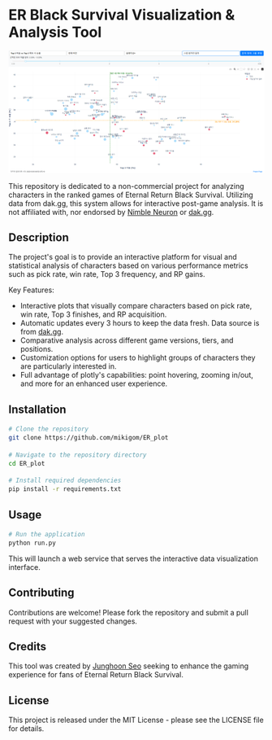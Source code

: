 # ER Black Survival Visualization & Analysis Tool

![Alt text](assets/image.png)

This repository is dedicated to a non-commercial project for analyzing characters in the ranked games of Eternal Return Black Survival. Utilizing data from dak.gg, this system allows for interactive post-game analysis. It is not affiliated with, nor endorsed by [Nimble Neuron](https://nimbleneuron.com/) or [dak.gg](https://dak.gg/).

## Description

The project's goal is to provide an interactive platform for visual and statistical analysis of characters based on various performance metrics such as pick rate, win rate, Top 3 frequency, and RP gains.

Key Features:

- Interactive plots that visually compare characters based on pick rate, win rate, Top 3 finishes, and RP acquisition.
- Automatic updates every 3 hours to keep the data fresh. Data source is from [dak.gg](https://dak.gg/er/statistics).
- Comparative analysis across different game versions, tiers, and positions.
- Customization options for users to highlight groups of characters they are particularly interested in.
- Full advantage of plotly's capabilities: point hovering, zooming in/out, and more for an enhanced user experience.

## Installation

```bash
# Clone the repository
git clone https://github.com/mikigom/ER_plot

# Navigate to the repository directory
cd ER_plot

# Install required dependencies
pip install -r requirements.txt
```

## Usage

```bash
# Run the application
python run.py
```

This will launch a web service that serves the interactive data visualization interface.

## Contributing

Contributions are welcome! Please fork the repository and submit a pull request with your suggested changes.

## Credits

This tool was created by [Junghoon Seo](https://mikigom.github.io/) seeking to enhance the gaming experience for fans of Eternal Return Black Survival.

## License

This project is released under the MIT License - please see the LICENSE file for details.

